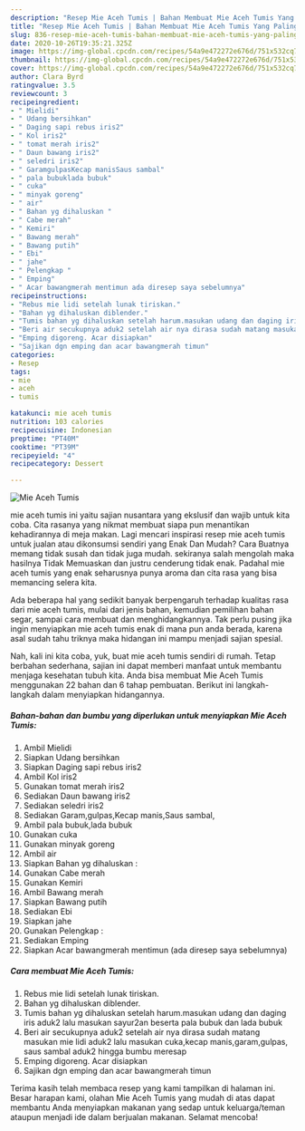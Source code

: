 ```yaml
---
description: "Resep Mie Aceh Tumis | Bahan Membuat Mie Aceh Tumis Yang Paling Enak"
title: "Resep Mie Aceh Tumis | Bahan Membuat Mie Aceh Tumis Yang Paling Enak"
slug: 836-resep-mie-aceh-tumis-bahan-membuat-mie-aceh-tumis-yang-paling-enak
date: 2020-10-26T19:35:21.325Z
image: https://img-global.cpcdn.com/recipes/54a9e472272e676d/751x532cq70/mie-aceh-tumis-foto-resep-utama.jpg
thumbnail: https://img-global.cpcdn.com/recipes/54a9e472272e676d/751x532cq70/mie-aceh-tumis-foto-resep-utama.jpg
cover: https://img-global.cpcdn.com/recipes/54a9e472272e676d/751x532cq70/mie-aceh-tumis-foto-resep-utama.jpg
author: Clara Byrd
ratingvalue: 3.5
reviewcount: 3
recipeingredient:
- " Mielidi"
- " Udang bersihkan"
- " Daging sapi rebus iris2"
- " Kol iris2"
- " tomat merah iris2"
- " Daun bawang iris2"
- " seledri iris2"
- " GaramgulpasKecap manisSaus sambal"
- " pala bubuklada bubuk"
- " cuka"
- " minyak goreng"
- " air"
- " Bahan yg dihaluskan "
- " Cabe merah"
- " Kemiri"
- " Bawang merah"
- " Bawang putih"
- " Ebi"
- " jahe"
- " Pelengkap "
- " Emping"
- " Acar bawangmerah mentimun ada diresep saya sebelumnya"
recipeinstructions:
- "Rebus mie lidi setelah lunak tiriskan."
- "Bahan yg dihaluskan diblender."
- "Tumis bahan yg dihaluskan setelah harum.masukan udang dan daging iris aduk2 lalu masukan sayur2an beserta pala bubuk dan lada bubuk"
- "Beri air secukupnya aduk2 setelah air nya dirasa sudah matang masukan mie lidi aduk2 lalu masukan cuka,kecap manis,garam,gulpas, saus sambal aduk2 hingga bumbu meresap"
- "Emping digoreng. Acar disiapkan"
- "Sajikan dgn emping dan acar bawangmerah timun"
categories:
- Resep
tags:
- mie
- aceh
- tumis

katakunci: mie aceh tumis 
nutrition: 103 calories
recipecuisine: Indonesian
preptime: "PT40M"
cooktime: "PT39M"
recipeyield: "4"
recipecategory: Dessert

---
```



![Mie Aceh Tumis](https://img-global.cpcdn.com/recipes/54a9e472272e676d/751x532cq70/mie-aceh-tumis-foto-resep-utama.jpg)


mie aceh tumis ini yaitu sajian nusantara yang ekslusif dan wajib untuk kita coba. Cita rasanya yang nikmat membuat siapa pun menantikan kehadirannya di meja makan.
Lagi mencari inspirasi resep mie aceh tumis untuk jualan atau dikonsumsi sendiri yang Enak Dan Mudah? Cara Buatnya memang tidak susah dan tidak juga mudah. sekiranya salah mengolah maka hasilnya Tidak Memuaskan dan justru cenderung tidak enak. Padahal mie aceh tumis yang enak seharusnya punya aroma dan cita rasa yang bisa memancing selera kita.

Ada beberapa hal yang sedikit banyak berpengaruh terhadap kualitas rasa dari mie aceh tumis, mulai dari jenis bahan, kemudian pemilihan bahan segar, sampai cara membuat dan menghidangkannya. Tak perlu pusing jika ingin menyiapkan mie aceh tumis enak di mana pun anda berada, karena asal sudah tahu triknya maka hidangan ini mampu menjadi sajian spesial.




Nah, kali ini kita coba, yuk, buat mie aceh tumis sendiri di rumah. Tetap berbahan sederhana, sajian ini dapat memberi manfaat untuk membantu menjaga kesehatan tubuh kita. Anda bisa membuat Mie Aceh Tumis menggunakan 22 bahan dan 6 tahap pembuatan. Berikut ini langkah-langkah dalam menyiapkan hidangannya.

<!--inarticleads1-->

##### Bahan-bahan dan bumbu yang diperlukan untuk menyiapkan Mie Aceh Tumis:

1. Ambil  Mielidi
1. Siapkan  Udang bersihkan
1. Siapkan  Daging sapi rebus iris2
1. Ambil  Kol iris2
1. Gunakan  tomat merah iris2
1. Sediakan  Daun bawang iris2
1. Sediakan  seledri iris2
1. Sediakan  Garam,gulpas,Kecap manis,Saus sambal,
1. Ambil  pala bubuk,lada bubuk
1. Gunakan  cuka
1. Gunakan  minyak goreng
1. Ambil  air
1. Siapkan  Bahan yg dihaluskan :
1. Gunakan  Cabe merah
1. Gunakan  Kemiri
1. Ambil  Bawang merah
1. Siapkan  Bawang putih
1. Sediakan  Ebi
1. Siapkan  jahe
1. Gunakan  Pelengkap :
1. Sediakan  Emping
1. Siapkan  Acar bawangmerah mentimun (ada diresep saya sebelumnya)




<!--inarticleads2-->

##### Cara membuat Mie Aceh Tumis:

1. Rebus mie lidi setelah lunak tiriskan.
1. Bahan yg dihaluskan diblender.
1. Tumis bahan yg dihaluskan setelah harum.masukan udang dan daging iris aduk2 lalu masukan sayur2an beserta pala bubuk dan lada bubuk
1. Beri air secukupnya aduk2 setelah air nya dirasa sudah matang masukan mie lidi aduk2 lalu masukan cuka,kecap manis,garam,gulpas, saus sambal aduk2 hingga bumbu meresap
1. Emping digoreng. Acar disiapkan
1. Sajikan dgn emping dan acar bawangmerah timun




Terima kasih telah membaca resep yang kami tampilkan di halaman ini. Besar harapan kami, olahan Mie Aceh Tumis yang mudah di atas dapat membantu Anda menyiapkan makanan yang sedap untuk keluarga/teman ataupun menjadi ide dalam berjualan makanan. Selamat mencoba!
